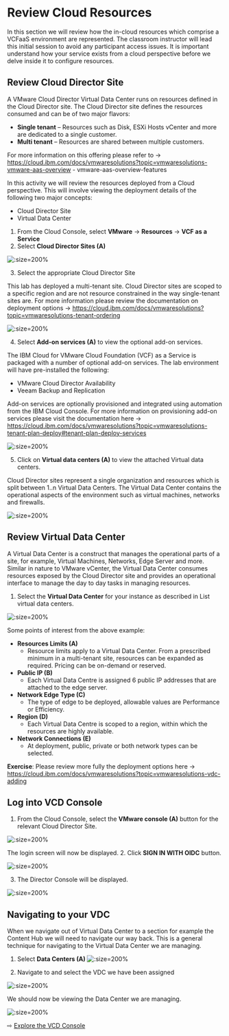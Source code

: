 # Review Cloud Resources

In this section we will review how the in-cloud resources which comprise a VCFaaS environment are represented. The classroom instructor will lead this initial session to avoid any participant access issues.
It is important understand how your service exists from a cloud perspective before we delve inside it to configure resources.

## Review Cloud Director Site

A VMware Cloud Director Virtual Data Center runs on resources defined in the Cloud Director site. The Cloud Director site defines the resources consumed and can be of two major flavors: 
* **Single tenant** – Resources such as Disk, ESXi Hosts vCenter and more are dedicated to a single customer.
* **Multi tenant** – Resources are shared between multiple customers.

For more information on this offering please refer to -> https://cloud.ibm.com/docs/vmwaresolutions?topic=vmwaresolutions-vmware-aas-overview - vmware-aas-overview-features

In this activity we will review the resources deployed from a Cloud perspective. This will involve viewing the deployment details of the following two major concepts:
*	Cloud Director Site
*	Virtual Data Center

1.	From the Cloud Console, select **VMware** -> **Resources** -> **VCF as a Service**
2.	Select **Cloud Director Sites (A)**

  ![](images/30-cloud-director-site.jpg ':size=200%')
 
3.	Select the appropriate Cloud Director Site
 
This lab has deployed a multi-tenant site. Cloud Director sites are scoped to a specific region and are not resource constrained in the way single-tenant sites are. 
For more information please review the documentation on deployment options -> https://cloud.ibm.com/docs/vmwaresolutions?topic=vmwaresolutions-tenant-ordering

  ![](images/30-cloud-director-site-details.png ':size=200%')

4.	Select **Add-on services (A)** to view the optional add-on services.
 
The IBM Cloud for VMware Cloud Foundation (VCF) as a Service is packaged with a number of optional add-on services. The lab environment will have pre-installed the following:
*	VMware Cloud Director Availability
*	Veeam Backup and Replication

Add-on services are optionally provisioned and integrated using automation from the IBM Cloud Console. 
For more information on provisioning add-on services please visit the documentation here -> https://cloud.ibm.com/docs/vmwaresolutions?topic=vmwaresolutions-tenant-plan-deploy#tenant-plan-deploy-services

  ![](images/30-cloud-director-add-on.jpg ':size=200%')

5.	Click on **Virtual data centers (A)** to view the attached Virtual data centers.
 
Cloud Director sites represent a single organization and resources which is split between 1..n Virtual Data Centers. 
The Virtual Data Center contains the operational aspects of the environment such as virtual machines, networks and firewalls.

  ![](images/30-cloud-director-vdc.jpg ':size=200%')

## Review Virtual Data Center
A Virtual Data Center is a construct that manages the operational parts of a site, for example, Virtual Machines, Networks, Edge Server and more. Similar in nature to VMware vCenter, the Virtual Data Center consumes resources exposed by the Cloud Director site and provides an operational interface to manage the day to day tasks in managing resources.

1.	Select the **Virtual Data Center** for your instance as described in List virtual data centers.
 
  ![](images/30-cloud-director-vdc-site-details.jpg ':size=200%') 

Some points of interest from the above example:
* **Resources Limits (A)**	
  * Resource limits apply to a Virtual Data Center. From a prescribed minimum in a multi-tenant site, resources can be expanded as required.  Pricing can be on-demand or reserved.
* **Public IP (B)**	
  * Each Virtual Data Centre is assigned 6 public IP addresses that are attached to the edge server.
* **Network Edge Type (C)**	
  * The type of edge to be deployed, allowable values are Performance or Efficiency.
* **Region (D)**	
  * Each Virtual Data Centre is scoped to a region, within which the resources are highly available.
* **Network Connections (E)**	
  * At deployment, public, private or both network types can be selected.

**Exercise**: Please review more fully the deployment options here -> https://cloud.ibm.com/docs/vmwaresolutions?topic=vmwaresolutions-vdc-adding

## Log into VCD Console
1.	From the Cloud Console, select the **VMware console (A)** button for the relevant Cloud Director Site.

  ![](images/30-cloud-director-site-console.jpg ':size=200%') 

The login screen will now be displayed.
2.	Click  **SIGN IN WITH OIDC** button.

  ![](images/30-cloud-director-oidc.jpg ':size=200%') 
 

3.	The Director Console will be displayed.
 
  ![](images/30-cloud-director-console-instance.jpg ':size=200%') 

## Navigating to your VDC
When we navigate out of Virtual Data Center to a section for example the Content Hub we will need to navigate our way back. This is a general technique for navigating to the Virtual Data Center we are managing.
1.	Select **Data Centers (A)**
  ![](images/30-cloud-director-console-dc.jpg ':size=200%') 
 
2.	Navigate to and select the VDC we have been assigned

  ![](images/30-cloud-director-console-2.jpg ':size=200%') 
 
We should now be viewing the Data Center we are managing.
 
  ![](images/30-cloud-director-console-instance.jpg ':size=200%') 



⇨ [Explore the VCD Console](40-vcd-console.md)